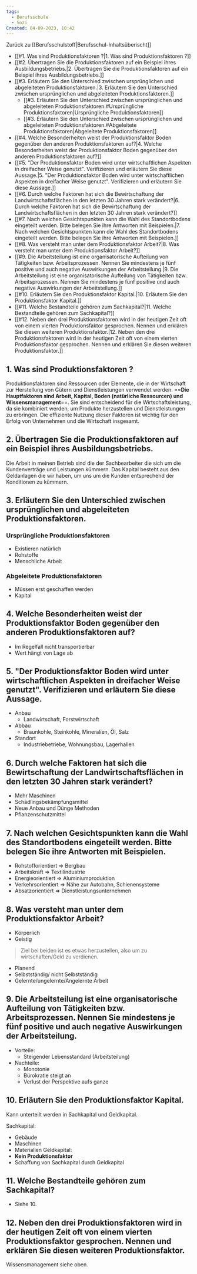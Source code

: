 ```yaml
---
tags:
  - Berufsschule
  - Sozi
Created: 04-09-2023, 10:42
---
```

Zurück zu [[Berufsschulstoff|Berufsschul-Inhaltsüberischt]]

 - [[#1. Was sind Produktionsfaktoren ?|1. Was sind Produktionsfaktoren ?]]
- [[#2. Übertragen Sie die Produktionsfaktoren auf ein Beispiel ihres Ausbildungsbetriebs.|2. Übertragen Sie die Produktionsfaktoren auf ein Beispiel ihres Ausbildungsbetriebs.]]
- [[#3. Erläutern Sie den Unterschied zwischen ursprünglichen und abgeleiteten Produktionsfaktoren.|3. Erläutern Sie den Unterschied zwischen ursprünglichen und abgeleiteten Produktionsfaktoren.]]
	- [[#3. Erläutern Sie den Unterschied zwischen ursprünglichen und abgeleiteten Produktionsfaktoren.#Ursprüngliche Produktionsfaktoren|Ursprüngliche Produktionsfaktoren]]
	- [[#3. Erläutern Sie den Unterschied zwischen ursprünglichen und abgeleiteten Produktionsfaktoren.#Abgeleitete Produktionsfaktoren|Abgeleitete Produktionsfaktoren]]
- [[#4. Welche Besonderheiten weist der Produktionsfaktor Boden gegenüber den anderen Produktionsfaktoren auf?|4. Welche Besonderheiten weist der Produktionsfaktor Boden gegenüber den anderen Produktionsfaktoren auf?]]
- [[#5. "Der Produktionsfaktor Boden wird unter wirtschaftlichen Aspekten in dreifacher Weise genutzt". Verifizieren und erläutern Sie diese Aussage.|5. "Der Produktionsfaktor Boden wird unter wirtschaftlichen Aspekten in dreifacher Weise genutzt". Verifizieren und erläutern Sie diese Aussage.]]
- [[#6. Durch welche Faktoren hat sich die Bewirtschaftung der Landwirtschaftsflächen in den letzten 30 Jahren stark verändert?|6. Durch welche Faktoren hat sich die Bewirtschaftung der Landwirtschaftsflächen in den letzten 30 Jahren stark verändert?]]
- [[#7. Nach welchen Gesichtspunkten kann die Wahl des Standortbodens eingeteilt werden. Bitte belegen Sie ihre Antworten mit Beispielen.|7. Nach welchen Gesichtspunkten kann die Wahl des Standortbodens eingeteilt werden. Bitte belegen Sie ihre Antworten mit Beispielen.]]
- [[#8. Was versteht man unter dem Produktionsfaktor Arbeit?|8. Was versteht man unter dem Produktionsfaktor Arbeit?]]
- [[#9. Die Arbeitsteilung ist eine organisatorische Aufteilung von Tätigkeiten bzw. Arbeitsprozessen. Nennen Sie mindestens je fünf positive und auch negative Auswirkungen der Arbeitsteilung.|9. Die Arbeitsteilung ist eine organisatorische Aufteilung von Tätigkeiten bzw. Arbeitsprozessen. Nennen Sie mindestens je fünf positive und auch negative Auswirkungen der Arbeitsteilung.]]
- [[#10. Erläutern Sie den Produktionsfaktor Kapital.|10. Erläutern Sie den Produktionsfaktor Kapital.]]
- [[#11. Welche Bestandteile gehören zum Sachkapital?|11. Welche Bestandteile gehören zum Sachkapital?]]
- [[#12. Neben den drei Produktionsfaktoren wird in der heutigen Zeit oft von einem vierten Produktionsfaktor gesprochen. Nennen und erklären Sie diesen weiteren Produktionsfaktor.|12. Neben den drei Produktionsfaktoren wird in der heutigen Zeit oft von einem vierten Produktionsfaktor gesprochen. Nennen und erklären Sie diesen weiteren Produktionsfaktor.]]

## 1. Was sind Produktionsfaktoren ?

Produktionsfaktoren sind Ressourcen oder Elemente, die in der Wirtschaft zur Herstellung von Gütern und Dienstleistungen verwendet werden. ==**Die Hauptfaktoren sind Arbeit, Kapital, Boden (natürliche Ressourcen) und Wissensmanagement**==. Sie sind entscheidend für die Wirtschaftsleistung, da sie kombiniert werden, um Produkte herzustellen und Dienstleistungen zu erbringen. Die effiziente Nutzung dieser Faktoren ist wichtig für den Erfolg von Unternehmen und die Wirtschaft insgesamt.

## 2. Übertragen Sie die Produktionsfaktoren auf ein Beispiel ihres Ausbildungsbetriebs.

Die Arbeit in meinen Betrieb sind die der Sachbearbeiter die sich um die Kundenverträge und Leistungen kümmern. Das Kapital besteht aus den Geldanlagen die wir haben, um uns um die Kunden entsprechend der Konditionen zu kümmern. 


## 3. Erläutern Sie den Unterschied zwischen ursprünglichen und abgeleiteten Produktionsfaktoren.

### Ursprüngliche Produktionsfaktoren
- Existieren natürlich
- Rohstoffe
- Menschliche Arbeit
### Abgeleitete Produktionsfaktoren
- Müssen erst geschaffen werden
- Kapital

## 4. Welche Besonderheiten weist der Produktionsfaktor Boden gegenüber den anderen Produktionsfaktoren auf?

- Im Regelfall nicht transportierbar
- Wert hängt von Lage ab

## 5. "Der Produktionsfaktor Boden wird unter wirtschaftlichen Aspekten in dreifacher Weise genutzt". Verifizieren und erläutern Sie diese Aussage.

- Anbau
	- Landwirtschaft, Forstwirtschaft
- Abbau
	- Braunkohle, Steinkohle, Mineralien, Öl, Salz
- Standort
	- Industriebetriebe, Wohnungsbau, Lagerhallen

## 6. Durch welche Faktoren hat sich die Bewirtschaftung der Landwirtschaftsflächen in den letzten 30 Jahren stark verändert?

- Mehr Maschinen
- Schädlingsbekämpfungsmittel
- Neue Anbau und Dünge Methoden
- Pflanzenschutzmittel


## 7. Nach welchen Gesichtspunkten kann die Wahl des Standortbodens eingeteilt werden. Bitte belegen Sie ihre Antworten mit Beispielen.

- Rohstofforientiert => Bergbau
- Arbeitskraft => Textilindustrie
- Energieorientiert => Aluminiumproduktion
- Verkehrsorientiert => Nähe zur Autobahn, Schienensysteme
- Absatzorientiert => Dienstleistungsunternehmen

## 8. Was versteht man unter dem Produktionsfaktor Arbeit?

- Körperlich
- Geistig

> Ziel bei beiden ist es etwas herzustellen, also um zu wirtschaften/Geld zu verdienen.
- Planend 
- Selbstständig/ nicht Selbstständig
- Gelernte/ungelernte/Angelernte Arbeit

## 9. Die Arbeitsteilung ist eine organisatorische Aufteilung von Tätigkeiten bzw. Arbeitsprozessen. Nennen Sie mindestens je fünf positive und auch negative Auswirkungen der Arbeitsteilung.

- Vorteile:
	- Steigender Lebensstandard (Arbeitsteilung)
- Nachteile:
	- Monotonie
	- Bürokratie steigt an
	- Verlust der Perspektive aufs ganze

## 10. Erläutern Sie den Produktionsfaktor Kapital.

Kann unterteilt werden in Sachkapital und Geldkapital.

Sachkapital:
- Gebäude 
- Maschinen
- Materialien
Geldkapital:
- **Kein Produktionsfaktor**
- Schaffung von Sachkapital durch Geldkapital

## 11. Welche Bestandteile gehören zum Sachkapital?

- Siehe 10.

## 12. Neben den drei Produktionsfaktoren wird in der heutigen Zeit oft von einem vierten Produktionsfaktor gesprochen. Nennen und erklären Sie diesen weiteren Produktionsfaktor.

Wissensmanagement siehe oben.
